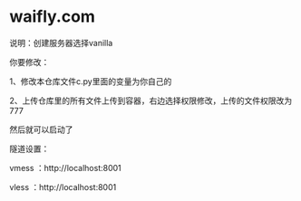 # waifly.com


说明：创建服务器选择vanilla

你要修改：

1、修改本仓库文件c.py里面的变量为你自己的

2、上传仓库里的所有文件上传到容器，右边选择权限修改，上传的文件权限改为777

然后就可以启动了

隧道设置：

vmess ：http://localhost:8001

vless ：http://localhost:8001

